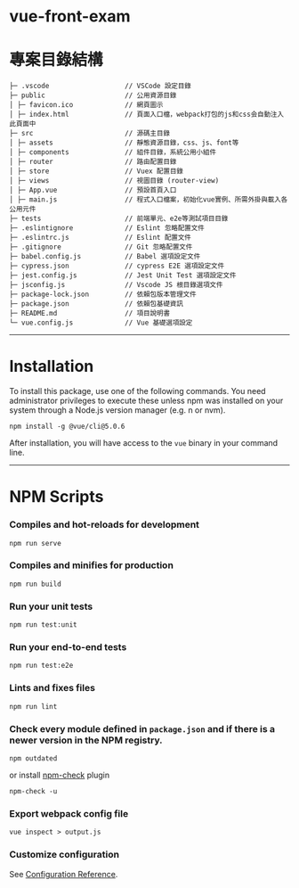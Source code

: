 # vue-front-exam

# 專案目錄結構

```text
├─ .vscode                   // VSCode 設定目錄
├─ public                    // 公用資源目錄
│ ├─ favicon.ico             // 網頁圖示
│ ├─ index.html              // 頁面入口檔，webpack打包的js和css会自動注入此頁面中
├─ src                       // 源碼主目錄
│ ├─ assets                  // 靜態資源目錄，css、js、font等
│ ├─ components              // 組件目錄，系統公用小組件
│ ├─ router                  // 路由配置目錄
│ ├─ store                   // Vuex 配置目錄
│ ├─ views                   // 視圖目錄 (router-view)
│ ├─ App.vue                 // 預設首頁入口
│ ├─ main.js                 // 程式入口檔案，初始化vue實例、所需外掛與載入各公用元件
├─ tests                     // 前端單元、e2e等測試項目目錄
├─ .eslintignore             // Eslint 忽略配置文件
├─ .eslintrc.js              // Eslint 配置文件
├─ .gitignore                // Git 忽略配置文件
├─ babel.config.js           // Babel 選項設定文件
├─ cypress.json              // cypress E2E 選項設定文件
├─ jest.config.js            // Jest Unit Test 選項設定文件
├─ jsconfig.js               // Vscode JS 根目錄選項文件
├─ package-lock.json         // 依賴包版本管理文件
├─ package.json              // 依賴包基礎資訊
├─ README.md                 // 項目說明書
└─ vue.config.js             // Vue 基礎選項設定
```
---

# Installation
To install this package, use one of the following commands. You need administrator privileges to execute these unless npm was installed on your system through a Node.js version manager (e.g. n or nvm).

```
npm install -g @vue/cli@5.0.6
```

After installation, you will have access to the `vue` binary in your command line.

---

# NPM Scripts

### Compiles and hot-reloads for development
```
npm run serve
```

### Compiles and minifies for production
```
npm run build
```

### Run your unit tests
```
npm run test:unit
```

### Run your end-to-end tests
```
npm run test:e2e
```

### Lints and fixes files
```
npm run lint
```

### Check every module defined in `package.json` and if there is a newer version in the NPM registry.
```
npm outdated
```

or install [npm-check](https://www.npmjs.com/package/npm-check) plugin

```
npm-check -u
```

### Export webpack config file
```
vue inspect > output.js
```


### Customize configuration
See [Configuration Reference](https://cli.vuejs.org/config/).

